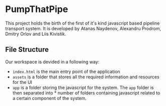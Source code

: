 # PumpThatPipe
This project holds the birth of the first of it's kind javascript based pipeline transport system. It is developed by Atanas Naydenov, Alexandru Prodrom, Dmitry Orlov and Liis Kivistik.
   
   
## File Structure   
Our workspace is devided in a following way:   
- `index.html` is the main entry point of the application  
- `assets` is a folder that stores all the required information and resources for the UI  
- `app` is a folder storing the javascript for the system. The `app` folder is then separated into * number of folders containing javascript related to a certain component of the system.
